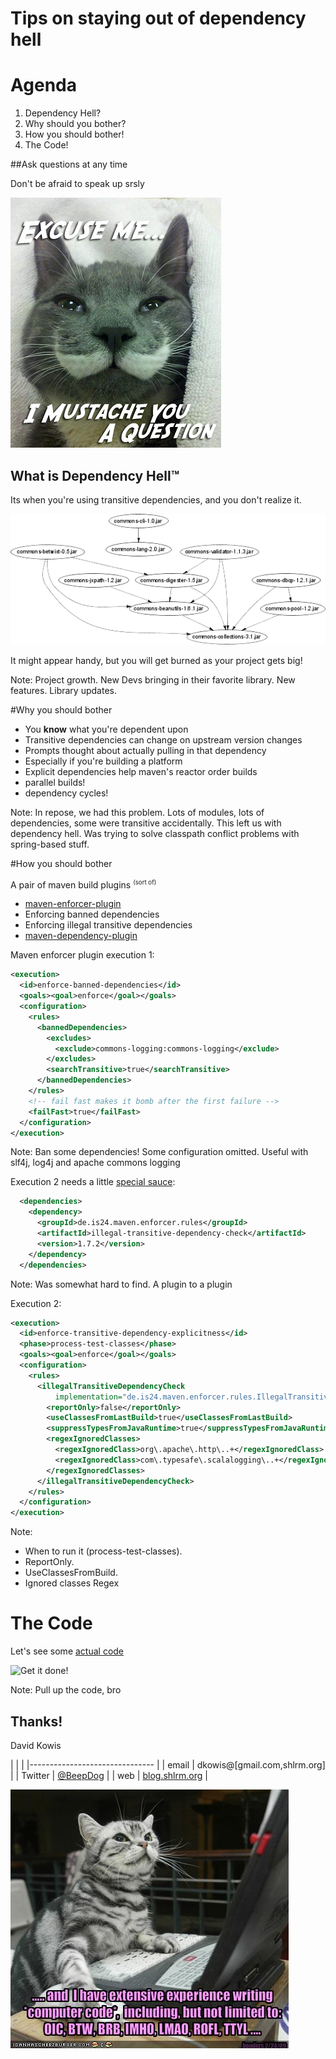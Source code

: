 # Tips on staying out of dependency hell



# Agenda
1. Dependency Hell?
2. Why should you bother?
3. How you should bother!
4. The Code!



##Ask questions at any time

Don't be afraid to speak up srsly

![QUESTIONS](img/pmb-cat-question.png)



## What is Dependency Hell™

Its when you're using transitive dependencies, and you don't realize it.

![Transitive dependencies](img/depfind.png)

It might appear handy, but you will get burned as your project gets big!

Note:
Project growth. New Devs bringing in their favorite library. New features.
Library updates.



#Why you should bother


* You **know** what you're dependent upon
 * Transitive dependencies can change on upstream version changes
* Prompts thought about actually pulling in that dependency
 * Especially if you're building a platform
* Explicit dependencies help maven's reactor order builds
 * parallel builds!
 * dependency cycles!
 
Note:
In repose, we had this problem. Lots of modules, lots of dependencies, some were transitive accidentally.
This left us with dependency hell. Was trying to solve classpath conflict problems with spring-based stuff.



#How you should bother


A pair of maven build plugins <sup><small>(sort of)</small></sup>

* [maven-enforcer-plugin](http://maven.apache.org/enforcer/maven-enforcer-plugin/)
 * Enforcing banned dependencies
 * Enforcing illegal transitive dependencies
* [maven-dependency-plugin](http://maven.apache.org/plugins/maven-dependency-plugin/)


Maven enforcer plugin execution 1:
```xml
<execution>
  <id>enforce-banned-dependencies</id>
  <goals><goal>enforce</goal></goals>
  <configuration>
    <rules>
      <bannedDependencies>
        <excludes>
          <exclude>commons-logging:commons-logging</exclude>
        </excludes>
        <searchTransitive>true</searchTransitive>
      </bannedDependencies>
    </rules>
    <!-- fail fast makes it bomb after the first failure -->
    <failFast>true</failFast>
  </configuration>
</execution>
```
Note:
Ban some dependencies! Some configuration omitted.
Useful with slf4j, log4j and apache commons logging


Execution 2 needs a little [special sauce](https://github.com/ImmobilienScout24/illegal-transitive-dependency-check):
```xml
  <dependencies>
    <dependency>
      <groupId>de.is24.maven.enforcer.rules</groupId>
      <artifactId>illegal-transitive-dependency-check</artifactId>
      <version>1.7.2</version>
    </dependency>
  </dependencies>
```

Note:
Was somewhat hard to find. A plugin to a plugin


Execution 2:
```xml
<execution>
  <id>enforce-transitive-dependency-explicitness</id>
  <phase>process-test-classes</phase>
  <goals><goal>enforce</goal></goals>
  <configuration>
    <rules>
      <illegalTransitiveDependencyCheck
          implementation="de.is24.maven.enforcer.rules.IllegalTransitiveDependencyCheck">
        <reportOnly>false</reportOnly>
        <useClassesFromLastBuild>true</useClassesFromLastBuild>
        <suppressTypesFromJavaRuntime>true</suppressTypesFromJavaRuntime>
        <regexIgnoredClasses>
          <regexIgnoredClass>org\.apache\.http\..+</regexIgnoredClass>
          <regexIgnoredClass>com\.typesafe\.scalalogging\..+</regexIgnoredClass>
        </regexIgnoredClasses>
      </illegalTransitiveDependencyCheck>
    </rules>
  </configuration>
</execution>
```

Note:
* When to run it (process-test-classes). 
* ReportOnly. 
* UseClassesFromBuild.
* Ignored classes Regex



# The Code
Let's see some [actual code](https://github.com/dkowis/satjug-transitive-demo)

![Get it done!](img/WriteSomeCode.gif)

Note: Pull up the code, bro



## Thanks!

David Kowis

|    |   |
|------------------------------- |
| email   | dkowis@[gmail.com,shlrm.org] |
| Twitter | [@BeepDog](www.twitter.com/BeepDog) |
| web     | [blog.shlrm.org](http://blog.shlrm.org) |

![I can has experience](img/experience.jpg)